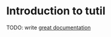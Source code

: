 # Introduction to tutil

TODO: write [great documentation](http://jacobian.org/writing/what-to-write/)
